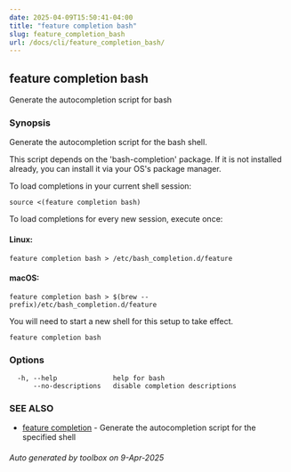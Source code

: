 ```yaml
---
date: 2025-04-09T15:50:41-04:00
title: "feature completion bash"
slug: feature_completion_bash
url: /docs/cli/feature_completion_bash/
---
```

## feature completion bash

Generate the autocompletion script for bash

### Synopsis

Generate the autocompletion script for the bash shell.

This script depends on the 'bash-completion' package.
If it is not installed already, you can install it via your OS's package manager.

To load completions in your current shell session:

	source <(feature completion bash)

To load completions for every new session, execute once:

#### Linux:

	feature completion bash > /etc/bash_completion.d/feature

#### macOS:

	feature completion bash > $(brew --prefix)/etc/bash_completion.d/feature

You will need to start a new shell for this setup to take effect.


```
feature completion bash
```

### Options

```
  -h, --help              help for bash
      --no-descriptions   disable completion descriptions
```

### SEE ALSO

* [feature completion](feature/docs/cli/feature_completion/)	 - Generate the autocompletion script for the specified shell

###### Auto generated by toolbox on 9-Apr-2025
